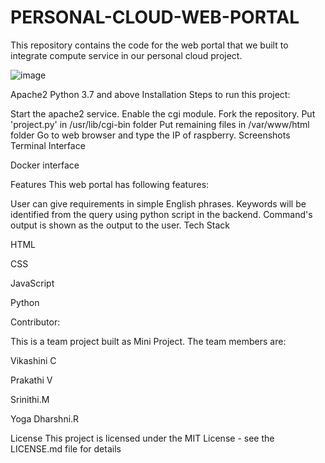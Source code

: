 # PERSONAL-CLOUD-WEB-PORTAL
This repository contains the code for the web portal that we built to integrate compute service in our personal cloud project.

![image](https://github.com/Vikashinibose/PERSONAL-CLOUD---WEB-PORTAL/assets/163867032/c180d2c8-b4f5-4d1a-b16d-dac057072150)

Apache2
Python 3.7 and above
Installation
Steps to run this project:

Start the apache2 service.
Enable the cgi module.
Fork the repository.
Put 'project.py' in /usr/lib/cgi-bin folder
Put remaining files in /var/www/html folder
Go to web browser and type the IP of raspberry.
Screenshots
Terminal Interface

Docker interface

Features
This web portal has following features:

User can give requirements in simple English phrases.
Keywords will be identified from the query using python script in the backend.
Command's output is shown as the output to the user.
Tech Stack

HTML

CSS

JavaScript

Python

Contributor:

This is a team project built as Mini Project. The team members are:

Vikashini C

Prakathi V

Srinithi.M

Yoga Dharshni.R

License
This project is licensed under the MIT License - see the LICENSE.md file for details

